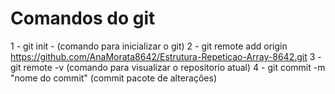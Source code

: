 # Comandos do git
1 - git init - (comando para inicializar o git)
2 - git remote add origin https://github.com/AnaMorata8642/Estrutura-Repeticao-Array-8642.git
3 - git remote -v (comando para visualizar o repositorio atual)
4 - git commit -m "nome do commit" (commit pacote de alterações)